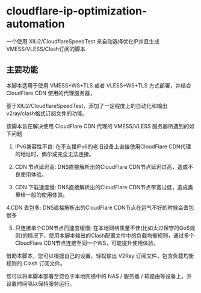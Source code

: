 # cloudflare-ip-optimization-automation

一个使用 XIU2/CloudflareSpeedTest 来自动选择优化IP并且生成VMESS/VLESS/Clash订阅的脚本

## 主要功能

本脚本适用于使用 VMESS+WS+TLS 或者 VLESS+WS+TLS 方式部署，并结合 CloudFlare CDN 使用的代理服务器，

基于XIU2/CloudflareSpeedTest，添加了一定程度上的自动化和输出v2ray/clash格式订阅文件的功能。

该脚本旨在解决使用 CloudFlare CDN 代理的 VMESS/VLESS 服务器所遇到的如下问题

1. IPv6兼容性不良: 在不支援IPv6的老旧设备上直接使用CloudFlare CDN代理的地址时，偶尔或完全无法连接。

2. CDN 节点延迟高: DNS直接解析出的CloudFlare CDN节点延迟过高，造成不良使用体验。

3. CDN 下载速度慢: DNS直接解析出的CloudFlare CDN节点带宽过低，造成奥里给一般的使用体验。

4.CDN 丢包多: DNS直接解析出的CloudFlare CDN节点在运气不好的时候会丢包很多

5. 只连接单个CDN节点而速度缓慢: 在本地网络质量不佳(比如太过保守的QoS规则)的情况下，使用本脚本输出的Clash配置文件中的负载均衡规则，通过多个CloudFlare CDN节点连接至同一个WS，可能提升使用体验。

借助本脚本，您可以根据自己的设置，轻松输出 V2Ray 订阅文件，包含负载均衡规则的 Clash 订阅文件。

您可以将本脚本部署至您位于本地网络中的 NAS / 服务器 / 软路由等设备上，并设置时间隔以保持服务运行。
